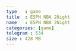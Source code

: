 ```yaml
---
type   : game
title  : ESPN NBA 2Night
name   : ESPN NBA 2Night
categories: [game]
telegram : 534
size : 428 MB
---
```



